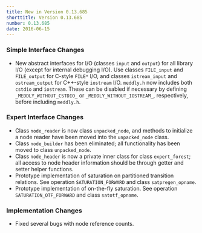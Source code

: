 ```yaml
---
title: New in Version 0.13.685
shorttitle: Version 0.13.685
number: 0.13.685
date: 2016-06-15 
---
```


### Simple Interface Changes

* New abstract interfaces for I/O (classes ```input``` and ```output```)
  for all library I/O (except for internal debugging I/O).
  Use classes ```FILE_input``` and ```FILE_output``` for C-style
  ```FILE*``` I/O,
  and classes ```istream_input``` and ```ostream_output```
  for C++-style ```iostream``` I/O.
  ```meddly.h``` now includes both ```cstdio``` and ```iostream```.
  These can be disabled if necessary 
  by defining ```_MEDDLY_WITHOUT_CSTDIO_```
  or ```_MEDDLY_WITHOUT_IOSTREAM_```, respectively,
  before including ```meddly.h```.


### Expert Interface Changes

* Class ```node_reader``` is now class ```unpacked_node```,
    and methods to initialize a node reader have been moved into
    the ```unpacked_node``` class.
* Class ```node_builder``` has been eliminated;
    all functionality has been moved to class ```unpacked_node```.
* Class ```node_header``` is now a private inner class
    for class ```expert_forest```;
    all access to node header information 
    should be through getter and setter helper functions.
* Prototype implementation of saturation on partitioned transition relations.
    See operation ```SATURATION_FORWARD``` and class
    ```satpregen_opname```.
* Prototype implementation of on-the-fly saturation.
    See operation ```SATURATION_OTF_FORWARD``` and class
    ```satotf_opname```.


### Implementation Changes

* Fixed several bugs with node reference counts.

